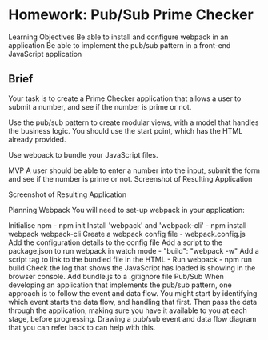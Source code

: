 <h1>Homework: Pub/Sub Prime Checker</h1>

Learning Objectives
Be able to install and configure webpack in an application
Be able to implement the pub/sub pattern in a front-end JavaScript application

<h2> Brief</h2>

Your task is to create a Prime Checker application that allows a user to submit a number, and see if the number is prime or not.

Use the pub/sub pattern to create modular views, with a model that handles the business logic. You should use the start point, which has the HTML already provided.

Use webpack to bundle your JavaScript files.

MVP
A user should be able to enter a number into the input, submit the form and see if the number is prime or not.
Screenshot of Resulting Application

Screenshot of Resulting Application

Planning
Webpack
You will need to set-up webpack in your application:

Initialise npm - npm init
Install 'webpack' and 'webpack-cli' - npm install webpack webpack-cli
Create a webpack config file - webpack.config.js
Add the configuration details to the config file
Add a script to the package.json to run webpack in watch mode - "build": "webpack -w"
Add a script tag to link to the bundled file in the HTML - <script type="text/javascript" src="js/bundle.js"></script>
Run webpack - npm run build
Check the log that shows the JavaScript has loaded is showing in the browser console.
Add bundle.js to a .gitignore file
Pub/Sub
When developing an application that implements the pub/sub pattern, one approach is to follow the event and data flow. You might start by identifying which event starts the data flow, and handling that first. Then pass the data through the application, making sure you have it available to you at each stage, before progressing. Drawing a pub/sub event and data flow diagram that you can refer back to can help with this.

